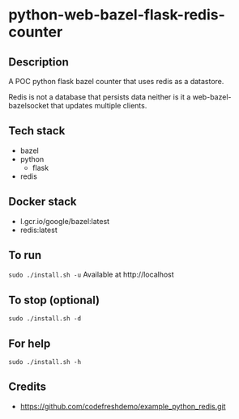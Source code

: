 # python-web-bazel-flask-redis-counter

## Description
A POC python flask bazel counter
that uses redis as a datastore.

Redis is not a database that persists data
neither is it a web-bazel-bazelsocket that updates multiple
clients.

## Tech stack
- bazel
- python
  - flask
- redis

## Docker stack
- l.gcr.io/google/bazel:latest
- redis:latest

## To run
`sudo ./install.sh -u`
Available at http://localhost

## To stop (optional)
`sudo ./install.sh -d`

## For help
`sudo ./install.sh -h`

## Credits
- https://github.com/codefreshdemo/example_python_redis.git
